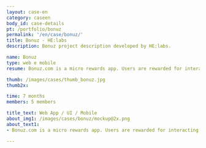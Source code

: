 ```yaml
---
layout: case-en
category: caseen
body_id: case-details
pt: /portfolio/bonuz
permalink: '/en/case/bonuz/'
title: Bonuz - HE:labs
description: Bonuz project description developed by HE:labs.

name: Bonuz
type: web e mobile
resume: Bonuz.com is a micro rewards app. Users are rewarded for interacting with their favorites brands and services.

thumb: /images/cases/thumb_bonuz.jpg
thumb2x:

time: 7 months
members: 5 members

title_text: Web App / UI / Mobile
about_img1: /images/cases/bonuz/mockup@2x.png
about_text1:
- Bonuz.com is a micro rewards app. Users are rewarded for interacting with their favorites brands and services with bonus that can be exchanged for calling, message and data plans, songs, apps, tickets, magazine subscriptions and much more.

---
```

